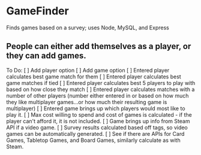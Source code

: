 # GameFinder
Finds games based on a survey; uses Node, MySQL, and Express

## People can either add themselves as a player, or they can add games.








To Do:
[ ] Add player option
[ ] Add game option
[ ] Entered player calculates best game match for them
[ ] Entered player calculates best game matches if tied
[ ] Entered player calculates best 5 players to play with based on how close they match
[ ] Entered player calculates matches with a number of other players (number either entered in or based on how much they like multiplayer games...or how much their resulting game is multiplayer)
[ ] Entered game brings up which players would most like to play it.
[ ] Max cost willing to spend and cost of games is calculated - if the player can't afford it, it is not included.
[ ] Game brings up info from Steam API if a video game.
[ ] Survey results calculated based off tags, so video games can be automatically generated.
[ ] See if there are APIs for Card Games, Tabletop Games, and Board Games, similarly calculate as with Steam.